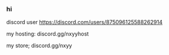 ### hi

discord user https://discord.com/users/875096125588262914

my hosting: discord.gg/nxyyhost

my store; discord.gg/nxyy